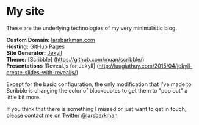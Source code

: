 My site
========

These are the underlying technologies of my very minimalistic blog.

**Custom Domain:** [larsbarkman.com](http://larsbarkman.com/)  
**Hosting:** [GitHub Pages](https://pages.github.com/)  
**Site Generator:** [Jekyll](https://github.com/jekyll/jekyll)  
**Theme:** [Scribble] (https://github.com/muan/scribble/)  
**Presentations** [Reveal.js for Jekyll] (http://luugiathuy.com/2015/04/jekyll-create-slides-with-revealjs/)

Except for the basic configuration, the only modification that I've made to Scribble is changing the color of blockquotes to get them to "pop out" a little bit more.

If you think that there is something I missed or just want to get in touch, please contact me on Twitter <a href="https://twitter.com/larsbarkman" target="_blank">@larsbarkman</a>
